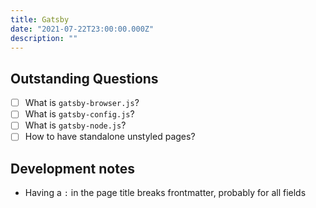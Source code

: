 ```yaml
---
title: Gatsby
date: "2021-07-22T23:00:00.000Z"
description: ""
---
```


## Outstanding Questions

- [ ] What is `gatsby-browser.js`?
- [ ] What is `gatsby-config.js`?
- [ ] What is `gatsby-node.js`?
- [ ] How to have standalone unstyled pages?

## Development notes

- Having a `:` in the page title breaks frontmatter, probably for all fields
